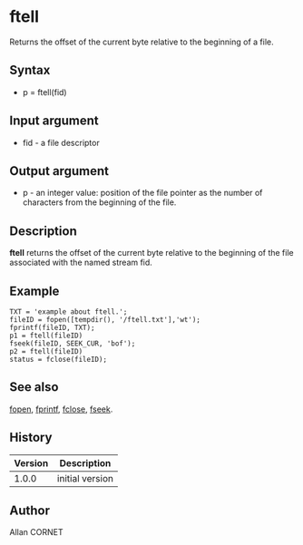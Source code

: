 

# ftell

Returns the offset of the current byte relative to the beginning of a file.

## Syntax

- p = ftell(fid)

## Input argument

 - fid - a file descriptor

## Output argument

 - p - an integer value: position of the file pointer as the number of characters from the beginning of the file.

## Description


  <p><b>ftell</b> returns the offset of the current byte relative to the beginning of the file associated with the named stream fid.</p>


## Example

```Nelson
TXT = 'example about ftell.';
fileID = fopen([tempdir(), '/ftell.txt'],'wt');
fprintf(fileID, TXT);
p1 = ftell(fileID)
fseek(fileID, SEEK_CUR, 'bof');
p2 = ftell(fileID)
status = fclose(fileID);
```

## See also

[fopen](fopen.md), [fprintf](fread.md), [fclose](fclose.md), [fseek](fseek.md).
## History

|Version|Description|
|------|------|
|1.0.0|initial version|


## Author

Allan CORNET



